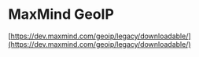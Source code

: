 # MaxMind GeoIP

[https://dev.maxmind.com/geoip/legacy/downloadable/](https://dev.maxmind.com/geoip/legacy/downloadable/)



